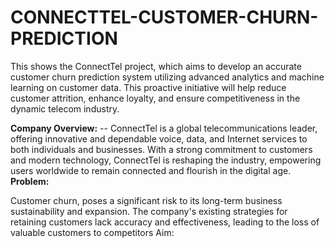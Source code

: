 # CONNECTTEL-CUSTOMER-CHURN-PREDICTION
This shows the ConnectTel project, which aims to develop an accurate customer churn prediction system utilizing advanced analytics and machine learning on customer data. This proactive initiative will help reduce customer attrition, enhance loyalty, and ensure competitiveness in the dynamic telecom industry.


**Company Overview:**
-- ConnectTel is a global telecommunications leader, offering innovative and dependable voice, data, and Internet services to both individuals and businesses. With a strong commitment to customers and modern technology, ConnectTel is reshaping the industry, empowering users worldwide to remain connected and flourish in the digital age.
**Problem:**


Customer churn, poses a significant risk to its long-term business sustainability and expansion. 
The company's existing strategies for retaining customers lack accuracy and effectiveness, leading to the loss of valuable customers to competitors
Aim:



